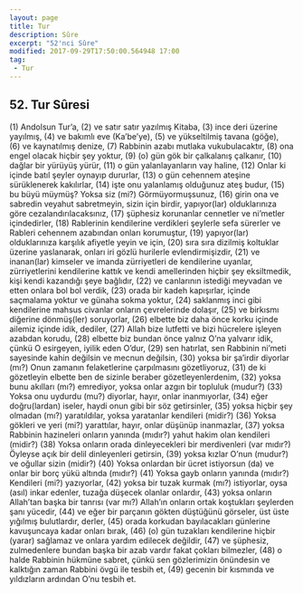 ```yaml
---
layout: page
title: Tur
description: Sûre
excerpt: "52'nci Sûre"
modified: 2017-09-29T17:50:00.564948 17:00
tag: 
 - Tur
---
```


## 52. Tur Sûresi

(1) Andolsun Tur’a,
(2) ve satır satır yazılmış Kitaba,
(3) ince deri üzerine yayılmış,
(4) ve bakımlı eve (Ka’be’ye),
(5) ve yükseltilmiş tavana (göğe),	
(6) ve kaynatılmış denize, 
(7) Rabbinin azabı mutlaka vukubulacaktır,
(8) ona engel olacak hiçbir şey yoktur,
(9) (o) gün gök bir çalkalanış çalkanır,
(10) dağlar bir yürüyüş yürür,
(11) o gün yalanlayanların vay haline,
(12) Onlar ki içinde batıl şeyler oynayıp dururlar,
(13) o gün cehennem ateşine sürüklenerek kakılırlar,
(14) işte onu yalanlamış olduğunuz ateş budur,
(15) bu büyü müymüş? Yoksa siz (mi?) Görmüyormuşsunuz,
(16) girin ona ve sabredin veyahut sabretmeyin, sizin için birdir, yapıyor(lar) olduklarınıza göre cezalandırılacaksınız,
(17) şüphesiz korunanlar cennetler ve ni’metler içindedirler, 
(18) Rablerinin kendilerine verdikleri şeylerle sefa sürerler ve Rableri cehennem azabından onları korumuştur,
(19) yapıyor(lar) olduklarınıza karşılık afiyetle yeyin ve için,
(20) sıra sıra dizilmiş koltuklar üzerine yaslanarak, onları iri gözlü hurilerle evlendirmişizdir,
(21) ve inanan(lar) kimseler ve imanda zürriyetleri de kendilerine uyanlar, zürriyetlerini kendilerine kattık ve kendi amellerinden hiçbir şey eksiltmedik, kişi kendi kazandığı şeye bağlıdır,
(22) ve canlarının istediği meyvadan ve etten onlara bol bol verdik,
(23) orada bir kadeh kapışırlar, içinde saçmalama yoktur ve günaha sokma yoktur,
(24) saklanmış inci gibi kendilerine mahsus civanlar onların çevrelerinde dolaşır,
(25) ve birkısmı diğerine dönmüş(ler) soruyorlar,
(26) elbette biz daha önce korku içinde ailemiz içinde idik, dediler,
(27) Allah bize lutfetti ve bizi hücrelere işleyen azabdan korudu,
(28) elbette biz bundan önce yalnız O’na yalvarır idik, çünkü O esirgeyen, iyilik eden O’dur,
(29) sen hatırlat, sen Rabbinin ni’meti sayesinde kahin değilsin ve mecnun değilsin,
(30) yoksa bir şa’irdir diyorlar (mı?) Onun zamanın felaketlerine çarpılmasını gözetliyoruz,
(31) de ki gözetleyin elbette ben de sizinle beraber gözetleyenlerdenim,
(32) yoksa bunu akılları (mı?) emrediyor, yoksa onlar azgın bir topluluk (mudur?)
(33) Yoksa onu uydurdu (mu?) diyorlar, hayır, onlar inanmıyorlar,
(34) eğer doğru(lardan) iseler, haydi onun gibi bir söz getirsinler, 
(35) yoksa hiçbir şey olmadan (mı?) yaratıldılar, yoksa yaratanlar kendileri (midir?)
(36) Yoksa gökleri ve yeri (mi?) yarattılar, hayır, onlar düşünüp inanmazlar,
(37) yoksa Rabbinin hazineleri onların yanında (mıdır?) yahut hakim olan kendileri (midir?)
(38) Yoksa onların orada dinleyecekleri bir merdivenleri (var mıdır?) Öyleyse açık bir delil dinleyenleri getirsin,
(39) yoksa kızlar O’nun (mudur?) ve oğullar sizin (midir?)
(40) Yoksa onlardan bir ücret istiyorsun (da) ve onlar bir borç yükü altında (mıdır?)
(41) Yoksa gayb onların yanında (mıdır?) Kendileri (mi?) yazıyorlar,
(42) yoksa bir tuzak kurmak (mı?) istiyorlar, oysa (asıl) inkar edenler, tuzağa düşecek olanlar onlardır,
(43) yoksa onların Allah’tan başka bir tanrısı (var mı?) Allah’ın onların ortak koştukları şeylerden şanı yücedir,
(44) ve eğer bir parçanın gökten düştüğünü görseler, üst üste yığılmış bulutlardır, derler,
(45) orada korkudan bayılacakları günlerine kavuşuncaya kadar onları bırak, 
(46) (o) gün tuzakları kendilerine hiçbir (yarar) sağlamaz ve onlara yardım edilecek değildir, 
(47) ve şüphesiz, zulmedenlere bundan başka bir azab vardır fakat çokları bilmezler,
(48) o halde Rabbinin hükmüne sabret, çünkü sen gözlerimizin önündesin ve kalktığın zaman Rabbini övgü ile tesbih et,
(49) gecenin bir kısmında ve yıldızların ardından O’nu tesbih et. 
